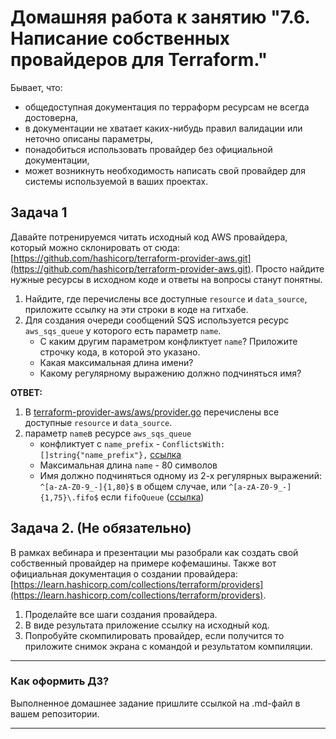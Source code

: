 # Домашняя работа к занятию "7.6. Написание собственных провайдеров для Terraform."

Бывает, что:

* общедоступная документация по терраформ ресурсам не всегда достоверна,
* в документации не хватает каких-нибудь правил валидации или неточно описаны параметры,
* понадобиться использовать провайдер без официальной документации,
* может возникнуть необходимость написать свой провайдер для системы используемой в ваших проектах.

## Задача 1

Давайте потренируемся читать исходный код AWS провайдера, который можно склонировать от сюда:
[https://github.com/hashicorp/terraform-provider-aws.git](https://github.com/hashicorp/terraform-provider-aws.git).
Просто найдите нужные ресурсы в исходном коде и ответы на вопросы станут понятны.  

1. Найдите, где перечислены все доступные `resource` и `data_source`, приложите ссылку на эти строки в коде на
гитхабе.
1. Для создания очереди сообщений SQS используется ресурс `aws_sqs_queue` у которого есть параметр `name`.
    * С каким другим параметром конфликтует `name`? Приложите строчку кода, в которой это указано.
    * Какая максимальная длина имени?
    * Какому регулярному выражению должно подчиняться имя?  

**ОТВЕТ:**  

1. В [terraform-provider-aws/aws/provider.go](https://github.com/hashicorp/terraform-provider-aws/blob/d6f99829ec3f16b93ed7537660a68afec6c4b29c/aws/provider.go#L186-L1230) перечислены все доступные `resource` и `data_source`.
1. параметр `name`в ресурсе `aws_sqs_queue`  
    * конфликтует с `name_prefix` - `ConflictsWith: []string{"name_prefix"},` [ссылка](https://github.com/hashicorp/terraform-provider-aws/blob/d6f99829ec3f16b93ed7537660a68afec6c4b29c/aws/resource_aws_sqs_queue.go#L99)  
    * Максимальная длина `name` - 80 символов
    * Имя должно подчиняться одному из 2-х регулярных выражений: `^[a-zA-Z0-9_-]{1,80}$` в общем случае, или `^[a-zA-Z0-9_-]{1,75}\.fifo$` если `fifoQueue` ([ссылка](https://github.com/hashicorp/terraform-provider-aws/blob/d6f99829ec3f16b93ed7537660a68afec6c4b29c/aws/resource_aws_sqs_queue.go#L412-L420))

## Задача 2. (Не обязательно)

В рамках вебинара и презентации мы разобрали как создать свой собственный провайдер на примере кофемашины.
Также вот официальная документация о создании провайдера:
[https://learn.hashicorp.com/collections/terraform/providers](https://learn.hashicorp.com/collections/terraform/providers).

1. Проделайте все шаги создания провайдера.
2. В виде результата приложение ссылку на исходный код.
3. Попробуйте скомпилировать провайдер, если получится то приложите снимок экрана с командой и результатом компиляции.

---

### Как оформить ДЗ?

Выполненное домашнее задание пришлите ссылкой на .md-файл в вашем репозитории.

---
